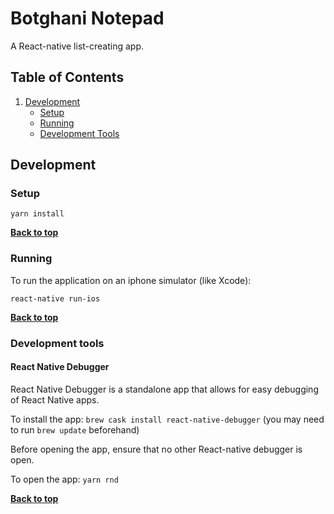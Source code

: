 # Botghani Notepad

A React-native list-creating app.

## Table of Contents

1. [Development](#development)
   * [Setup](#setup)
   * [Running](#running)
   * [Development Tools](#development-tools)


## Development
### Setup

    yarn install

**[Back to top](#table-of-contents)**

### Running

To run the application on an iphone simulator (like Xcode):

    react-native run-ios

**[Back to top](#table-of-contents)**

### Development tools

#### React Native Debugger
React Native Debugger is a standalone app that allows for easy debugging of React Native apps.

To install the app: `brew cask install react-native-debugger` (you may need to run `brew update` beforehand)

Before opening the app, ensure that no other React-native debugger is open.

To open the app: `yarn rnd`

**[Back to top](#table-of-contents)**
